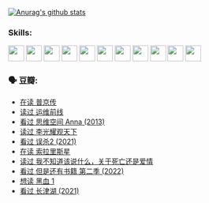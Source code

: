 
[![Anurag's github stats](https://github-readme-stats.vercel.app/api?username=w940853815)](https://github.com/anuraghazra/github-readme-stats)

### Skills:

<code><img height="32" src="https://cdn.jsdelivr.net/npm/simple-icons@v5/icons/python.svg"></code>
<code><img height="32" src="https://cdn.jsdelivr.net/npm/simple-icons@v5/icons/javascript.svg"></code>
<code><img height="32" src="https://cdn.jsdelivr.net/npm/simple-icons@v5/icons/django.svg"></code>
<code><img height="32" src="https://cdn.jsdelivr.net/npm/simple-icons@v5/icons/flask.svg"></code>
<code><img height="32" src="https://cdn.jsdelivr.net/npm/simple-icons@v5/icons/vuetify.svg"></code>
<code><img height="32" src="https://cdn.jsdelivr.net/npm/simple-icons@v5/icons/git.svg"></code>
<code><img height="32" src="https://cdn.jsdelivr.net/npm/simple-icons@v5/icons/docker.svg"></code>
<code><img height="32" src="https://cdn.jsdelivr.net/npm/simple-icons@v5/icons/postgresql.svg"></code>
<code><img height="32" src="https://cdn.jsdelivr.net/npm/simple-icons@v5/icons/elasticsearch.svg"></code>
<code><img height="32" src="https://cdn.jsdelivr.net/npm/simple-icons@v5/icons/macos.svg"></code>
<code><img height="32" src="https://cdn.jsdelivr.net/npm/simple-icons@v5/icons/linux.svg"></code>

### 🗣 豆瓣:

<!-- DOUBAN-ACTIVITIES:START -->
- [在读 普京传](https://www.douban.com/people/136069238/status/3786411478/?_i=46806716)
- [读过 运维前线](https://www.douban.com/people/136069238/status/3786410747/?_i=46806716)
- [看过 思维空间 Anna‎ (2013)](https://www.douban.com/people/136069238/status/3786092531/?_i=46806716)
- [读过 李光耀观天下](https://www.douban.com/people/136069238/status/3779830661/?_i=46806716)
- [看过 误杀2‎ (2021)](https://www.douban.com/people/136069238/status/3779360592/?_i=46806716)
- [在读 索拉里斯星](https://www.douban.com/people/136069238/status/3779002317/?_i=46806716)
- [读过 我不知道该说什么，关于死亡还是爱情](https://www.douban.com/people/136069238/status/3778409279/?_i=46806716)
- [看过 但是还有书籍 第二季‎ (2022)](https://www.douban.com/people/136069238/status/3778351685/?_i=46806716)
- [想读 黑血 1](https://www.douban.com/people/136069238/status/3772430515/?_i=46806716)
- [看过 长津湖‎ (2021)](https://www.douban.com/people/136069238/status/3770847642/?_i=46806716)
<!-- DOUBAN-ACTIVITIES:END -->
<!--
**w940853815/w940853815** is a ✨ _special_ ✨ repository because its `README.md` (this file) appears on your GitHub profile.

Here are some ideas to get you started:

- 🔭 I’m currently working on ...
- 🌱 I’m currently learning ...
- 👯 I’m looking to collaborate on ...
- 🤔 I’m looking for help with ...
- 💬 Ask me about ...
- 📫 How to reach me: ...
- 😄 Pronouns: ...
- ⚡ Fun fact: ...
-->
